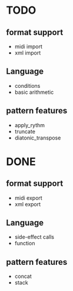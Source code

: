 # TODO

## format support
- midi import
- xml import

## Language
- conditions
- basic arithmetic

## pattern features
- apply_rythm
- truncate
- diatonic_transpose

# DONE

## format support
- midi export
- xml export

## Language
- side-effect calls
- function

## pattern features
- concat
- stack
